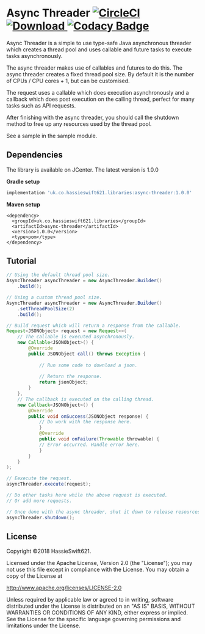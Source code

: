 Async Threader [![CircleCI](https://circleci.com/gh/hassieswift621/async-threader.svg?style=svg)](https://circleci.com/gh/hassieswift621/async-threader) [ ![Download](https://api.bintray.com/packages/hassieswift621/maven/async-threader/images/download.svg) ](https://bintray.com/hassieswift621/maven/async-threader/_latestVersion) [![Codacy Badge](https://api.codacy.com/project/badge/Grade/14333c1f3d0b44ca9f2efcdb375f498a)](https://www.codacy.com/app/hassieswift621/async-threader?utm_source=github.com&amp;utm_medium=referral&amp;utm_content=hassieswift621/async-threader&amp;utm_campaign=Badge_Grade)
==============

Async Threader is a simple to use type-safe Java asynchronous threader which creates a thread pool and uses callable and future tasks to execute tasks asynchronously.

The async threader makes use of callables and futures to do this.
The async threader creates a fixed thread pool size. By default it is the number of CPUs / CPU cores + 1, but can be customised.

The request uses a callable which does execution asynchronously and a callback which does post execution on the calling thread, perfect for many tasks such as API requests.

After finishing with the async threader, you should call the shutdown method to free up any resources used by the thread pool.

See a sample in the sample module.

Dependencies
------------
The library is available on JCenter. The latest version is 1.0.0

**Gradle setup**
```gradle
implementation 'uk.co.hassieswift621.libraries:async-threader:1.0.0'
```

**Maven setup**
```maven
<dependency>
  <groupId>uk.co.hassieswift621.libraries</groupId>
  <artifactId>async-threader</artifactId>
  <version>1.0.0</version>
  <type>pom</type>
</dependency>
```

Tutorial
--------
```java
// Using the default thread pool size.
AsyncThreader asyncThreader = new AsyncThreader.Builder()
    .build();

// Using a custom thread pool size.
AsyncThreader asyncThreader = new AsyncThreader.Builder()
    .setThreadPoolSize(2)
    .build();

// Build request which will return a response from the callable.
Request<JSONObject> request = new Request<>(
    // The callable is executed asynchronously.
    new Callable<JSONObject>() {
        @Override
        public JSONObject call() throws Exception {
                                        
            // Run some code to download a json.
                   
            // Return the response.                     
            return jsonObject;
        }
    },
    // The callback is executed on the calling thread.
    new Callback<JSONObject>() {
        @Override
        public void onSuccess(JSONObject response) {
            // Do work with the response here.
            }
            @Override
            public void onFailure(Throwable throwable) {
            // Error occurred. Handle error here.
            }
        }
    }
);

// Eexecute the request.
asyncThreader.execute(request);

// Do other tasks here while the above request is executed.
// Or add more requests.

// Once done with the async threader, shut it down to release resources.
asyncThreader.shutdown();

```


License
-------
Copyright ©2018 HassieSwift621.

Licensed under the Apache License, Version 2.0 (the "License"); you may not use this file except in compliance with the License. You may obtain a copy of the License at

http://www.apache.org/licenses/LICENSE-2.0

Unless required by applicable law or agreed to in writing, software distributed under the License is distributed on an "AS IS" BASIS, WITHOUT WARRANTIES OR CONDITIONS OF ANY KIND, either express or implied. See the License for the specific language governing permissions and limitations under the License.
